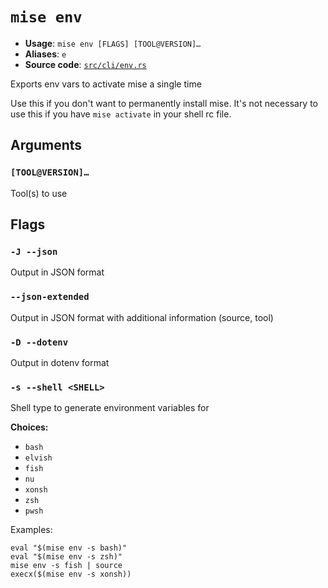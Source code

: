 # `mise env`

- **Usage**: `mise env [FLAGS] [TOOL@VERSION]…`
- **Aliases**: `e`
- **Source code**: [`src/cli/env.rs`](https://github.com/jdx/mise/blob/main/src/cli/env.rs)

Exports env vars to activate mise a single time

Use this if you don't want to permanently install mise. It's not necessary to
use this if you have `mise activate` in your shell rc file.

## Arguments

### `[TOOL@VERSION]…`

Tool(s) to use

## Flags

### `-J --json`

Output in JSON format

### `--json-extended`

Output in JSON format with additional information (source, tool)

### `-D --dotenv`

Output in dotenv format

### `-s --shell <SHELL>`

Shell type to generate environment variables for

**Choices:**

- `bash`
- `elvish`
- `fish`
- `nu`
- `xonsh`
- `zsh`
- `pwsh`

Examples:

```
eval "$(mise env -s bash)"
eval "$(mise env -s zsh)"
mise env -s fish | source
execx($(mise env -s xonsh))
```
